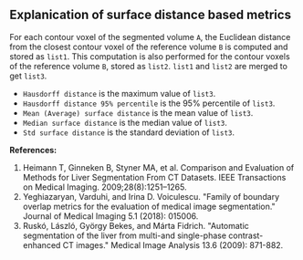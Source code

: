 ## Explanication of  surface distance based metrics

For each contour voxel of the segmented volume `A`, the Euclidean distance from the closest contour voxel of the reference volume `B` is computed and stored as `list1`. This computation is also performed for the contour voxels of the reference volume `B`, stored as `list2`. `list1` and `list2` are merged to get `list3`.
- `Hausdorff distance` is the maximum value of `list3`. 
- `Hausdorff distance 95% percentile` is the 95% percentile of `list3`. 
- `Mean (Average) surface distance` is the mean value of `list3`.
- `Median surface distance` is the median value of `list3`.
- `Std surface distance` is the standard deviation of `list3`. 

**References:**
1. Heimann T, Ginneken B, Styner MA, et al. Comparison and Evaluation of Methods for Liver Segmentation From CT Datasets. IEEE Transactions on Medical Imaging. 2009;28(8):1251–1265.
2. Yeghiazaryan, Varduhi, and Irina D. Voiculescu. "Family of boundary overlap metrics for the evaluation of medical image segmentation." Journal of Medical Imaging 5.1 (2018): 015006.
3. Ruskó, László, György Bekes, and Márta Fidrich. "Automatic segmentation of the liver from multi-and single-phase contrast-enhanced CT images." Medical Image Analysis 13.6 (2009): 871-882.